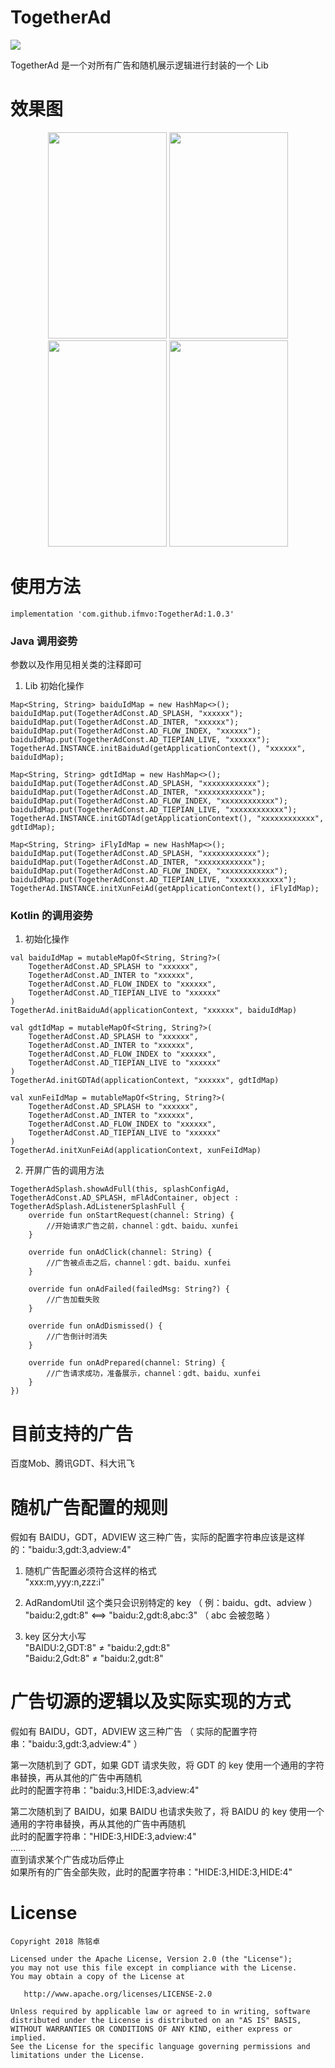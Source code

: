 # TogetherAd 
[![](https://img.shields.io/badge/%E4%BD%9C%E8%80%85-%E9%99%88%E9%93%AD%E5%8D%93-yellowgreen.svg?style=popout-square&logo=appveyor)](https://blog.csdn.net/ifmvo)

TogetherAd 是一个对所有广告和随机展示逻辑进行封装的一个 Lib

# 效果图
<div align="center">
<img src="https://img-blog.csdnimg.cn/20190102131814805.png?x-oss-process=image/watermark,type_ZmFuZ3poZW5naGVpdGk,shadow_10,text_aHR0cHM6Ly9ibG9nLmNzZG4ubmV0L2lmbXZv,size_16,color_FFFFFF,t_70" height="330" width="190" >
<img src="https://img-blog.csdnimg.cn/20190102131608648.png?x-oss-process=image/watermark,type_ZmFuZ3poZW5naGVpdGk,shadow_10,text_aHR0cHM6Ly9ibG9nLmNzZG4ubmV0L2lmbXZv,size_16,color_FFFFFF,t_70" height="330" width="190" >
<img src="https://img-blog.csdnimg.cn/20190102131901955.png?x-oss-process=image/watermark,type_ZmFuZ3poZW5naGVpdGk,shadow_10,text_aHR0cHM6Ly9ibG9nLmNzZG4ubmV0L2lmbXZv,size_16,color_FFFFFF,t_70" height="330" width="190" >
<img src="https://img-blog.csdnimg.cn/20190102131931566.png?x-oss-process=image/watermark,type_ZmFuZ3poZW5naGVpdGk,shadow_10,text_aHR0cHM6Ly9ibG9nLmNzZG4ubmV0L2lmbXZv,size_16,color_FFFFFF,t_70" height="330" width="190" >
</div>

# 使用方法
```
implementation 'com.github.ifmvo:TogetherAd:1.0.3'
```

### Java 调用姿势
参数以及作用见相关类的注释即可

1. Lib 初始化操作
```
Map<String, String> baiduIdMap = new HashMap<>();
baiduIdMap.put(TogetherAdConst.AD_SPLASH, "xxxxxx");
baiduIdMap.put(TogetherAdConst.AD_INTER, "xxxxxx");
baiduIdMap.put(TogetherAdConst.AD_FLOW_INDEX, "xxxxxx");
baiduIdMap.put(TogetherAdConst.AD_TIEPIAN_LIVE, "xxxxxx");
TogetherAd.INSTANCE.initBaiduAd(getApplicationContext(), "xxxxxx", baiduIdMap);

Map<String, String> gdtIdMap = new HashMap<>();
baiduIdMap.put(TogetherAdConst.AD_SPLASH, "xxxxxxxxxxxx");
baiduIdMap.put(TogetherAdConst.AD_INTER, "xxxxxxxxxxxx");
baiduIdMap.put(TogetherAdConst.AD_FLOW_INDEX, "xxxxxxxxxxxx");
baiduIdMap.put(TogetherAdConst.AD_TIEPIAN_LIVE, "xxxxxxxxxxxx");
TogetherAd.INSTANCE.initGDTAd(getApplicationContext(), "xxxxxxxxxxxx", gdtIdMap);

Map<String, String> iFlyIdMap = new HashMap<>();
baiduIdMap.put(TogetherAdConst.AD_SPLASH, "xxxxxxxxxxxx");
baiduIdMap.put(TogetherAdConst.AD_INTER, "xxxxxxxxxxxx");
baiduIdMap.put(TogetherAdConst.AD_FLOW_INDEX, "xxxxxxxxxxxx");
baiduIdMap.put(TogetherAdConst.AD_TIEPIAN_LIVE, "xxxxxxxxxxxx");
TogetherAd.INSTANCE.initXunFeiAd(getApplicationContext(), iFlyIdMap);
```

### Kotlin 的调用姿势

1. 初始化操作
```
val baiduIdMap = mutableMapOf<String, String?>(
    TogetherAdConst.AD_SPLASH to "xxxxxx",
    TogetherAdConst.AD_INTER to "xxxxxx",
    TogetherAdConst.AD_FLOW_INDEX to "xxxxxx",
    TogetherAdConst.AD_TIEPIAN_LIVE to "xxxxxx"
)
TogetherAd.initBaiduAd(applicationContext, "xxxxxx", baiduIdMap)

val gdtIdMap = mutableMapOf<String, String?>(
    TogetherAdConst.AD_SPLASH to "xxxxxx",
    TogetherAdConst.AD_INTER to "xxxxxx",
    TogetherAdConst.AD_FLOW_INDEX to "xxxxxx",
    TogetherAdConst.AD_TIEPIAN_LIVE to "xxxxxx"
)
TogetherAd.initGDTAd(applicationContext, "xxxxxx", gdtIdMap)

val xunFeiIdMap = mutableMapOf<String, String?>(
    TogetherAdConst.AD_SPLASH to "xxxxxx",
    TogetherAdConst.AD_INTER to "xxxxxx",
    TogetherAdConst.AD_FLOW_INDEX to "xxxxxx",
    TogetherAdConst.AD_TIEPIAN_LIVE to "xxxxxx"
)
TogetherAd.initXunFeiAd(applicationContext, xunFeiIdMap)
```

2. 开屏广告的调用方法
```
TogetherAdSplash.showAdFull(this, splashConfigAd, TogetherAdConst.AD_SPLASH, mFlAdContainer, object : TogetherAdSplash.AdListenerSplashFull {
    override fun onStartRequest(channel: String) {
        //开始请求广告之前，channel：gdt、baidu、xunfei
    }

    override fun onAdClick(channel: String) {
        //广告被点击之后，channel：gdt、baidu、xunfei
    }

    override fun onAdFailed(failedMsg: String?) {
        //广告加载失败
    }

    override fun onAdDismissed() {
        //广告倒计时消失
    }

    override fun onAdPrepared(channel: String) {
        //广告请求成功，准备展示，channel：gdt、baidu、xunfei
    }
})
```


# 目前支持的广告
百度Mob、腾讯GDT、科大讯飞

# 随机广告配置的规则
假如有 BAIDU，GDT，ADVIEW 这三种广告，实际的配置字符串应该是这样的："baidu:3,gdt:3,adview:4"   

1. 随机广告配置必须符合这样的格式  
"xxx:m,yyy:n,zzz:i"

2. AdRandomUtil 这个类只会识别特定的 key （ 例：baidu、gdt、adview ）  
"baidu:2,gdt:8" <==>  "baidu:2,gdt:8,abc:3" （  abc 会被忽略 ）  

3. key 区分大小写  
"BAIDU:2,GDT:8"  ≠  "baidu:2,gdt:8"  
"Baidu:2,Gdt:8"  ≠  "baidu:2,gdt:8"  

# 广告切源的逻辑以及实际实现的方式
假如有 BAIDU，GDT，ADVIEW 这三种广告 （ 实际的配置字符串："baidu:3,gdt:3,adview:4" ）   

第一次随机到了 GDT，如果 GDT 请求失败，将 GDT 的 key 使用一个通用的字符串替换，再从其他的广告中再随机   
此时的配置字符串："baidu:3,HIDE:3,adview:4"  

第二次随机到了 BAIDU，如果 BAIDU 也请求失败了，将 BAIDU 的 key 使用一个通用的字符串替换，再从其他的广告中再随机    
此时的配置字符串："HIDE:3,HIDE:3,adview:4"  
......  
直到请求某个广告成功后停止   
如果所有的广告全部失败，此时的配置字符串："HIDE:3,HIDE:3,HIDE:4"  

# License
```
Copyright 2018 陈铭卓

Licensed under the Apache License, Version 2.0 (the "License");
you may not use this file except in compliance with the License.
You may obtain a copy of the License at

   http://www.apache.org/licenses/LICENSE-2.0

Unless required by applicable law or agreed to in writing, software
distributed under the License is distributed on an "AS IS" BASIS,
WITHOUT WARRANTIES OR CONDITIONS OF ANY KIND, either express or implied.
See the License for the specific language governing permissions and
limitations under the License.
```
